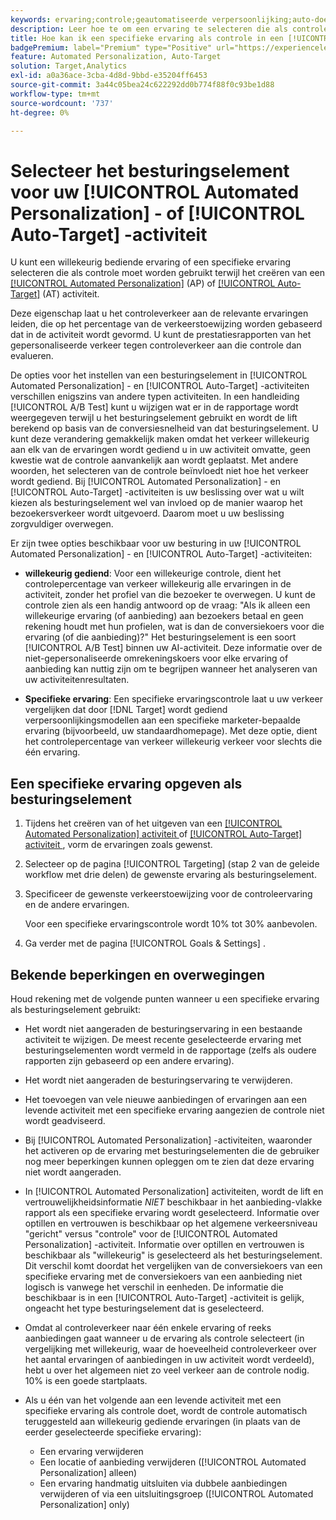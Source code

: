```yaml
---
keywords: ervaring;controle;geautomatiseerde verpersoonlijking;auto-doel
description: Leer hoe te om een ervaring te selecteren die als controle moet worden gebruikt terwijl het creëren van een [!UICONTROL Automated Personalization] (AP) of [!UICONTROL Auto-Target] activiteit in  [!DNL Adobe Target].
title: Hoe kan ik een specifieke ervaring als controle in een [!UICONTROL Automated Personalization] activiteit gebruiken?
badgePremium: label="Premium" type="Positive" url="https://experienceleague.adobe.com/docs/target/using/introduction/intro.html?lang=nl-NL#premium newtab=true" tooltip="Kijk wat er in Target Premium is opgenomen."
feature: Automated Personalization, Auto-Target
solution: Target,Analytics
exl-id: a0a36ace-3cba-4d8d-9bbd-e35204ff6453
source-git-commit: 3a44c05bea24c622292dd0b774f88f0c93be1d88
workflow-type: tm+mt
source-wordcount: '737'
ht-degree: 0%

---
```


# Selecteer het besturingselement voor uw [!UICONTROL Automated Personalization] - of [!UICONTROL Auto-Target] -activiteit

U kunt een willekeurig bediende ervaring of een specifieke ervaring selecteren die als controle moet worden gebruikt terwijl het creëren van een [[!UICONTROL Automated Personalization]](/help/main/c-activities/t-automated-personalization/automated-personalization.md) (AP) of [[!UICONTROL Auto-Target]](/help/main/c-activities/auto-target/auto-target-to-optimize.md) (AT) activiteit.

Deze eigenschap laat u het controleverkeer aan de relevante ervaringen leiden, die op het percentage van de verkeerstoewijzing worden gebaseerd dat in de activiteit wordt gevormd. U kunt de prestatiesrapporten van het gepersonaliseerde verkeer tegen controleverkeer aan die controle dan evalueren.

De opties voor het instellen van een besturingselement in [!UICONTROL Automated Personalization] - en [!UICONTROL Auto-Target] -activiteiten verschillen enigszins van andere typen activiteiten. In een handleiding [!UICONTROL A/B Test] kunt u wijzigen wat er in de rapportage wordt weergegeven terwijl u het besturingselement gebruikt en wordt de lift berekend op basis van de conversiesnelheid van dat besturingselement. U kunt deze verandering gemakkelijk maken omdat het verkeer willekeurig aan elk van de ervaringen wordt gediend u in uw activiteit omvatte, geen kwestie wat de controle aanvankelijk aan wordt geplaatst. Met andere woorden, het selecteren van de controle beïnvloedt niet hoe het verkeer wordt gediend. Bij [!UICONTROL Automated Personalization] - en [!UICONTROL Auto-Target] -activiteiten is uw beslissing over wat u wilt kiezen als besturingselement wel van invloed op de manier waarop het bezoekersverkeer wordt uitgevoerd. Daarom moet u uw beslissing zorgvuldiger overwegen.

Er zijn twee opties beschikbaar voor uw besturing in uw [!UICONTROL Automated Personalization] - en [!UICONTROL Auto-Target] -activiteiten:

* **willekeurig gediend**: Voor een willekeurige controle, dient het controlepercentage van verkeer willekeurig alle ervaringen in de activiteit, zonder het profiel van die bezoeker te overwegen. U kunt de controle zien als een handig antwoord op de vraag: &quot;Als ik alleen een willekeurige ervaring (of aanbieding) aan bezoekers betaal en geen rekening houdt met hun profielen, wat is dan de conversiekoers voor die ervaring (of die aanbieding)?&quot; Het besturingselement is een soort [!UICONTROL A/B Test] binnen uw AI-activiteit. Deze informatie over de niet-gepersonaliseerde omrekeningskoers voor elke ervaring of aanbieding kan nuttig zijn om te begrijpen wanneer het analyseren van uw activiteitenresultaten.

* **Specifieke ervaring**: Een specifieke ervaringscontrole laat u uw verkeer vergelijken dat door [!DNL Target] wordt gediend verpersoonlijkingsmodellen aan een specifieke marketer-bepaalde ervaring (bijvoorbeeld, uw standaardhomepage). Met deze optie, dient het controlepercentage van verkeer willekeurig verkeer voor slechts die één ervaring.

## Een specifieke ervaring opgeven als besturingselement

1. Tijdens het creëren van of het uitgeven van een [[!UICONTROL Automated Personalization] activiteit ](/help/main/c-activities/t-automated-personalization/create-ap-activity.md) of [[!UICONTROL Auto-Target] activiteit ](/help/main/c-activities/t-test-ab/t-test-create-ab/ab-audience.md), vorm de ervaringen zoals gewenst.
1. Selecteer op de pagina [!UICONTROL Targeting] (stap 2 van de geleide workflow met drie delen) de gewenste ervaring als besturingselement.
1. Specificeer de gewenste verkeerstoewijzing voor de controleervaring en de andere ervaringen.

   Voor een specifieke ervaringscontrole wordt 10% tot 30% aanbevolen.

1. Ga verder met de pagina [!UICONTROL Goals & Settings] .

## Bekende beperkingen en overwegingen

Houd rekening met de volgende punten wanneer u een specifieke ervaring als besturingselement gebruikt:

* Het wordt niet aangeraden de besturingservaring in een bestaande activiteit te wijzigen. De meest recente geselecteerde ervaring met besturingselementen wordt vermeld in de rapportage (zelfs als oudere rapporten zijn gebaseerd op een andere ervaring).
* Het wordt niet aangeraden de besturingservaring te verwijderen.
* Het toevoegen van vele nieuwe aanbiedingen of ervaringen aan een levende activiteit met een specifieke ervaring aangezien de controle niet wordt geadviseerd.
* Bij [!UICONTROL Automated Personalization] -activiteiten, waaronder het activeren op de ervaring met besturingselementen die de gebruiker nog meer beperkingen kunnen opleggen om te zien dat deze ervaring niet wordt aangeraden.
* In [!UICONTROL Automated Personalization] activiteiten, wordt de lift en vertrouwelijkheidsinformatie *NIET* beschikbaar in het aanbieding-vlakke rapport als een specifieke ervaring wordt geselecteerd. Informatie over optillen en vertrouwen is beschikbaar op het algemene verkeersniveau &quot;gericht&quot; versus &quot;controle&quot; voor de [!UICONTROL Automated Personalization] -activiteit. Informatie over optillen en vertrouwen is beschikbaar als &quot;willekeurig&quot; is geselecteerd als het besturingselement. Dit verschil komt doordat het vergelijken van de conversiekoers van een specifieke ervaring met de conversiekoers van een aanbieding niet logisch is vanwege het verschil in eenheden. De informatie die beschikbaar is in een [!UICONTROL Auto-Target] -activiteit is gelijk, ongeacht het type besturingselement dat is geselecteerd.
* Omdat al controleverkeer naar één enkele ervaring of reeks aanbiedingen gaat wanneer u de ervaring als controle selecteert (in vergelijking met willekeurig, waar de hoeveelheid controleverkeer over het aantal ervaringen of aanbiedingen in uw activiteit wordt verdeeld), hebt u over het algemeen niet zo veel verkeer aan de controle nodig. 10% is een goede startplaats.
* Als u één van het volgende aan een levende activiteit met een specifieke ervaring als controle doet, wordt de controle automatisch teruggesteld aan willekeurig gediende ervaringen (in plaats van de eerder geselecteerde specifieke ervaring):

   * Een ervaring verwijderen
   * Een locatie of aanbieding verwijderen ([!UICONTROL Automated Personalization] alleen)
   * Een ervaring handmatig uitsluiten via dubbele aanbiedingen verwijderen of via een uitsluitingsgroep ([!UICONTROL Automated Personalization] only)
